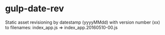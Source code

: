 # gulp-date-rev
Static asset revisioning by datestamp (yyyyMMdd) with version number (xx) to filenames: index_app.js => index_app.20160510-00.js
